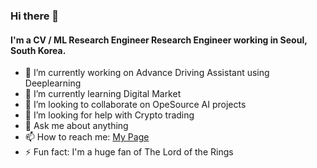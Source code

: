 ### Hi there 👋

#### I'm a CV / ML Research Engineer Research Engineer working in Seoul, South Korea.

<!--
**mudasarK/mudasarK** is a ✨ _special_ ✨ repository because its `README.md` (this file) appears on your GitHub profile.

Here are some ideas to get you started:
-->
- 🔭 I’m currently working on Advance Driving Assistant using Deeplearning
- 🌱 I’m currently learning Digital Market
- 👯 I’m looking to collaborate on OpeSource AI projects
- 🤔 I’m looking for help with Crypto trading 
- 💬 Ask me about anything
- 📫 How to reach me: [My Page](https://mudasark.github.io/)
- ⚡ Fun fact: I'm a huge fan of The Lord of the Rings

